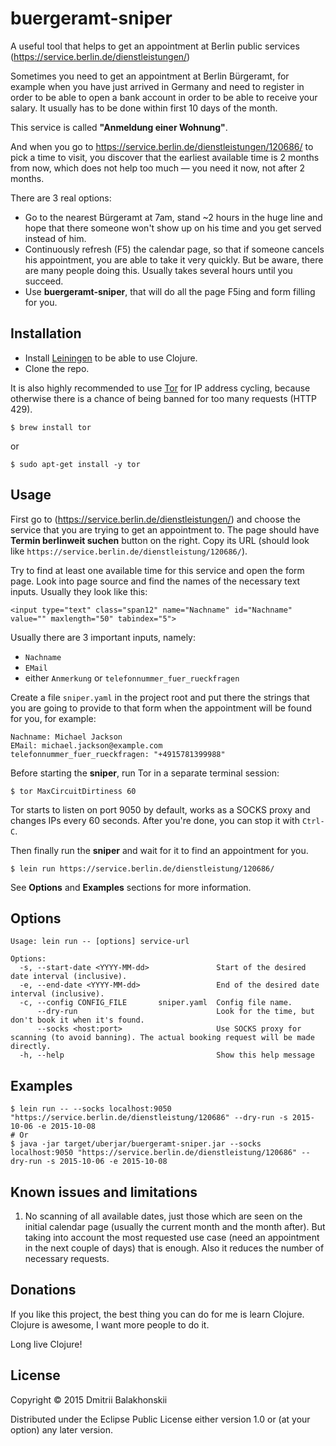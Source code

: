 # buergeramt-sniper

A useful tool that helps to get an appointment at Berlin public services (https://service.berlin.de/dienstleistungen/)

Sometimes you need to get an appointment at Berlin Bürgeramt, for example when you have just arrived in Germany and need to register in order to be able to open a bank account in order to be able to receive your salary. It usually has to be done within first 10 days of the month.

This service is called **"Anmeldung einer Wohnung"**.

And when you go to https://service.berlin.de/dienstleistungen/120686/ to pick a time to visit, you discover that the earliest available time is 2 months from now, which does not help too much — you need it now, not after 2 months.

There are 3 real options:

- Go to the nearest Bürgeramt at 7am, stand ~2 hours in the huge line and hope that there someone won't show up on his time and you get served instead of him.
- Continuously refresh (F5) the calendar page, so that if someone cancels his appointment, you are able to take it very quickly. But be aware, there are many people doing this. Usually takes several hours until you succeed.
- Use **buergeramt-sniper**, that will do all the page F5ing and form filling for you.

## Installation

- Install [Leiningen](http://leiningen.org/) to be able to use Clojure.
- Clone the repo.

It is also highly recommended to use [Tor](https://www.torproject.org/docs/documentation.html.en) for IP address cycling, because otherwise there is a chance of being banned for too many requests (HTTP 429).

    $ brew install tor

or

    $ sudo apt-get install -y tor

## Usage

First go to (https://service.berlin.de/dienstleistungen/) and choose the service that you are trying to get an appointment to.
The page should have **Termin berlinweit suchen** button on the right.
Copy its URL (should look like `https://service.berlin.de/dienstleistung/120686/`).

Try to find at least one available time for this service and open the form page. Look into page source and find the names of the necessary text inputs. Usually they look like this:

```
<input type="text" class="span12" name="Nachname" id="Nachname" value="" maxlength="50" tabindex="5">
```

Usually there are 3 important inputs, namely:

- `Nachname`
- `EMail`
- either `Anmerkung` or `telefonnummer_fuer_rueckfragen`

Create a file `sniper.yaml` in the project root and put there the strings that you are going to provide to that form when the appointment will be found for you, for example:

```
Nachname: Michael Jackson
EMail: michael.jackson@example.com
telefonnummer_fuer_rueckfragen: "+4915781399988"
```

Before starting the **sniper**, run Tor in a separate terminal session:

    $ tor MaxCircuitDirtiness 60

Tor starts to listen on port 9050 by default, works as a SOCKS proxy and changes IPs every 60 seconds. After you're done, you can stop it with `Ctrl-C`.

Then finally run the **sniper** and wait for it to find an appointment for you.

    $ lein run https://service.berlin.de/dienstleistung/120686/

See **Options** and **Examples** sections for more information.

## Options

```
Usage: lein run -- [options] service-url

Options:
  -s, --start-date <YYYY-MM-dd>               Start of the desired date interval (inclusive).
  -e, --end-date <YYYY-MM-dd>                 End of the desired date interval (inclusive).
  -c, --config CONFIG_FILE       sniper.yaml  Config file name.
      --dry-run                               Look for the time, but don't book it when it's found.
      --socks <host:port>                     Use SOCKS proxy for scanning (to avoid banning). The actual booking request will be made directly.
  -h, --help                                  Show this help message
```

## Examples

```
$ lein run -- --socks localhost:9050 "https://service.berlin.de/dienstleistung/120686" --dry-run -s 2015-10-06 -e 2015-10-08
# Or
$ java -jar target/uberjar/buergeramt-sniper.jar --socks localhost:9050 "https://service.berlin.de/dienstleistung/120686" --dry-run -s 2015-10-06 -e 2015-10-08
```

## Known issues and limitations

1. No scanning of all available dates, just those which are seen on the initial calendar page (usually the current month and the month after). But taking into account the most requested use case (need an appointment in the next couple of days) that is enough. Also it reduces the number of necessary requests.

## Donations

If you like this project, the best thing you can do for me is learn Clojure. Clojure is awesome, I want more people to do it.

Long live Clojure!

## License

Copyright © 2015 Dmitrii Balakhonskii

Distributed under the Eclipse Public License either version 1.0 or (at
your option) any later version.
